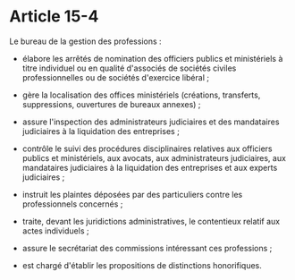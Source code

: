# Article 15-4

Le bureau de la gestion des professions :

- élabore les arrêtés de nomination des officiers publics et ministériels à titre individuel ou en qualité d'associés de sociétés civiles professionnelles ou de sociétés d'exercice libéral ;

- gère la localisation des offices ministériels (créations, transferts, suppressions, ouvertures de bureaux annexes) ;

- assure l'inspection des administrateurs judiciaires et des mandataires judiciaires à la liquidation des entreprises ;

- contrôle le suivi des procédures disciplinaires relatives aux officiers publics et ministériels, aux avocats, aux administrateurs judiciaires, aux mandataires judiciaires à la liquidation des entreprises et aux experts judiciaires ;

- instruit les plaintes déposées par des particuliers contre les professionnels concernés ;

- traite, devant les juridictions administratives, le contentieux relatif aux actes individuels ;

- assure le secrétariat des commissions intéressant ces professions ;

- est chargé d'établir les propositions de distinctions honorifiques.
